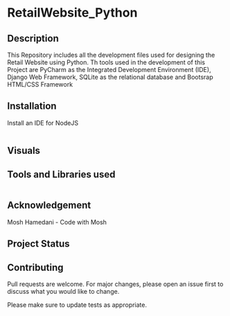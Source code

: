 # RetailWebsite_Python

## Description

This Repository includes all the development files used for designing the Retail Website using Python. Th tools used in the development of this Project are PyCharm as the Integrated Development Environment (IDE), Django Web Framework, SQLite as the relational database and Bootsrap HTML/CSS Framework

## Installation

Install an IDE for NodeJS


```bash

```

## Visuals

## Tools and Libraries used

```

```
## Acknowledgement
Mosh Hamedani - Code with Mosh

## Project Status

## Contributing
Pull requests are welcome. For major changes, please open an issue first to discuss what you would like to change.

Please make sure to update tests as appropriate.

